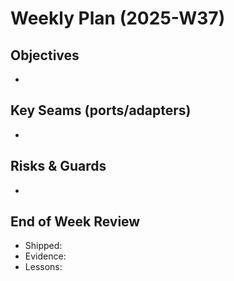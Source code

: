 # Weekly Plan (2025-W37)

## Objectives
- 

## Key Seams (ports/adapters)
- 

## Risks & Guards
- 

## End of Week Review
- Shipped: 
- Evidence: 
- Lessons: 
